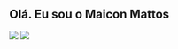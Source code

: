 ## Olá. Eu sou o Maicon Mattos

<div>
    <a href = "mailto:maicon.a.mattos@gmail.com"><img src="https://img.shields.io/badge/-Gmail-%23333?style=for-the-badge&logo=gmail&logoColor=white" target="_blank"></a>
    <a href="https://www.linkedin.com/in/maicon-almeida-mattos-96554a2b0/"><img src="https://img.shields.io/badge/-LinkedIn-%230077B5?style=for-the-badge&logo=linkedin&logoColor=white" target="_blank"></a>
</div>
